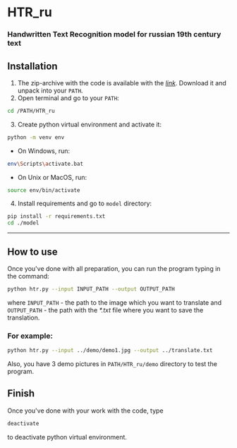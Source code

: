 # HTR_ru
### Handwritten Text Recognition model for russian 19th century text

## Installation

1. The zip-archive with the code is available with the [_link_](https://drive.google.com/file/d/1xiWQzlt4uU5T7F5HZrUt5eeJFwnkUdrI/view?usp=sharing).
Download it and unpack into your `PATH`.
2. Open terminal and go to your `PATH`:
```bash
cd /PATH/HTR_ru
```
3. Create python virtual environment and activate it:
```bash
python -m venv env
```
  * On Windows, run:
```bash
env\Scripts\activate.bat
```
  * On Unix or MacOS, run:
```bash
source env/bin/activate
```
4. Install requirements and go to `model` directory:
```bash
pip install -r requirements.txt
cd ./model
```
---
## How to use
Once you've done with all preparation, 
you can run the program typing in the command:
```bash
python htr.py --input INPUT_PATH --output OUTPUT_PATH
```
where `INPUT_PATH` - the path to the image which you want to translate
and `OUTPUT_PATH` - the path with the _*.txt_ file where you want to save the translation.

### For example:
```bash
python htr.py --input ../demo/demo1.jpg --output ../translate.txt
```
Also, you have 3 demo pictures in `PATH/HTR_ru/demo` directory to test the program.

## Finish
Once you've done with your work with the code, type
```bash
deactivate
```
to deactivate python virtual environment.
